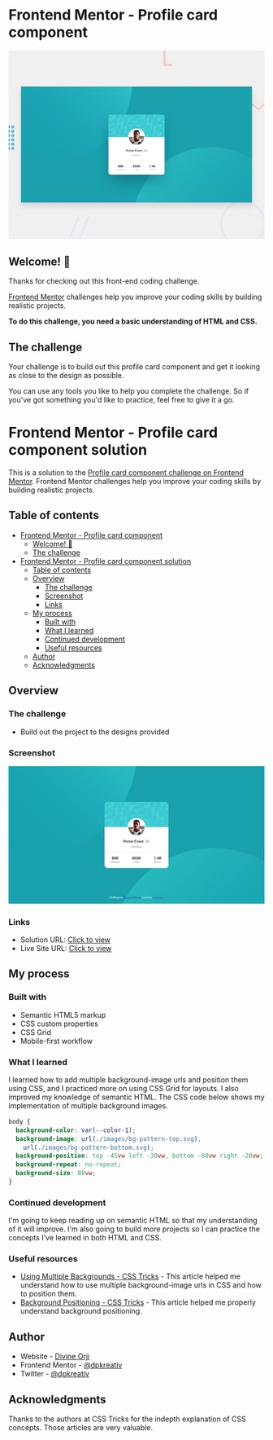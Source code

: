 # Frontend Mentor - Profile card component

![Design preview for the Profile card component coding challenge](./design/desktop-preview.jpg)

## Welcome! 👋

Thanks for checking out this front-end coding challenge.

[Frontend Mentor](https://www.frontendmentor.io) challenges help you improve your coding skills by building realistic projects.

**To do this challenge, you need a basic understanding of HTML and CSS.**

## The challenge

Your challenge is to build out this profile card component and get it looking as close to the design as possible.

You can use any tools you like to help you complete the challenge. So if you've got something you'd like to practice, feel free to give it a go.

# Frontend Mentor - Profile card component solution

This is a solution to the [Profile card component challenge on Frontend Mentor](https://www.frontendmentor.io/challenges/profile-card-component-cfArpWshJ). Frontend Mentor challenges help you improve your coding skills by building realistic projects.

## Table of contents

- [Frontend Mentor - Profile card component](#frontend-mentor---profile-card-component)
  - [Welcome! 👋](#welcome-)
  - [The challenge](#the-challenge)
- [Frontend Mentor - Profile card component solution](#frontend-mentor---profile-card-component-solution)
  - [Table of contents](#table-of-contents)
  - [Overview](#overview)
    - [The challenge](#the-challenge-1)
    - [Screenshot](#screenshot)
    - [Links](#links)
  - [My process](#my-process)
    - [Built with](#built-with)
    - [What I learned](#what-i-learned)
    - [Continued development](#continued-development)
    - [Useful resources](#useful-resources)
  - [Author](#author)
  - [Acknowledgments](#acknowledgments)

## Overview

### The challenge

- Build out the project to the designs provided

### Screenshot

![](./screenshot.jpg)

### Links

- Solution URL: [Click to view](https://www.frontendmentor.io/solutions/profile-card-component-htmlcss-dhHUINgDB)
- Live Site URL: [Click to view](https://dpkreativ.github.io/profile-card-component/)

## My process

### Built with

- Semantic HTML5 markup
- CSS custom properties
- CSS Grid
- Mobile-first workflow

### What I learned

I learned how to add multiple background-image urls and position them using CSS, and I practiced more on using CSS Grid for layouts. I also improved my knowledge of semantic HTML. The CSS code below shows my implementation of multiple background images.

```css
body {
  background-color: var(--color-1);
  background-image: url(./images/bg-pattern-top.svg),
    url(./images/bg-pattern-bottom.svg);
  background-position: top -45vw left -30vw, bottom -60vw right -20vw;
  background-repeat: no-repeat;
  background-size: 80vw;
}
```

### Continued development

I'm going to keep reading up on semantic HTML so that my understanding of it will improve. I'm also going to build more projects so I can practice the concepts I've learned in both HTML and CSS.

### Useful resources

- [Using Multiple Backgrounds - CSS Tricks](https://css-tricks.com/css-basics-using-multiple-backgrounds/) - This article helped me understand how to use multiple background-image urls in CSS and how to position them.
- [Background Positioning - CSS Tricks](https://css-tricks.com/almanac/properties/b/background-position/) - This article helped me properly understand background positioning.

## Author

- Website - [Divine Orji](https://dpkreativ.vercel.ap)
- Frontend Mentor - [@dpkreativ](https://www.frontendmentor.io/profile/dpkreativ)
- Twitter - [@dpkreativ](https://www.twitter.com/dpkreativ)

## Acknowledgments

Thanks to the authors at CSS Tricks for the indepth explanation of CSS concepts. Those articles are very valuable.
